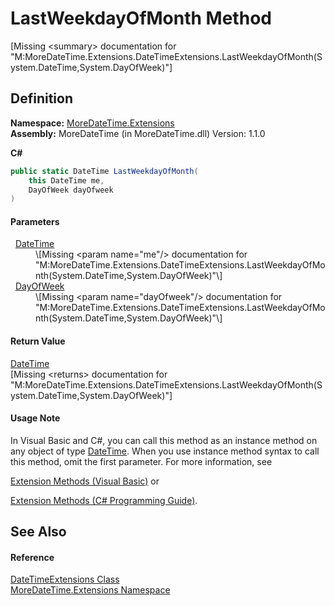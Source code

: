 # LastWeekdayOfMonth Method


\[Missing &lt;summary&gt; documentation for "M:MoreDateTime.Extensions.DateTimeExtensions.LastWeekdayOfMonth(System.DateTime,System.DayOfWeek)"\]



## Definition
**Namespace:** <a href="N_MoreDateTime_Extensions">MoreDateTime.Extensions</a>  
**Assembly:** MoreDateTime (in MoreDateTime.dll) Version: 1.1.0

**C#**
``` C#
public static DateTime LastWeekdayOfMonth(
	this DateTime me,
	DayOfWeek dayOfweek
)
```



#### Parameters
<dl><dt>  <a href="https://learn.microsoft.com/dotnet/api/system.datetime" target="_blank" rel="noopener noreferrer">DateTime</a></dt><dd>\[Missing &lt;param name="me"/&gt; documentation for "M:MoreDateTime.Extensions.DateTimeExtensions.LastWeekdayOfMonth(System.DateTime,System.DayOfWeek)"\]</dd><dt>  <a href="https://learn.microsoft.com/dotnet/api/system.dayofweek" target="_blank" rel="noopener noreferrer">DayOfWeek</a></dt><dd>\[Missing &lt;param name="dayOfweek"/&gt; documentation for "M:MoreDateTime.Extensions.DateTimeExtensions.LastWeekdayOfMonth(System.DateTime,System.DayOfWeek)"\]</dd></dl>

#### Return Value
<a href="https://learn.microsoft.com/dotnet/api/system.datetime" target="_blank" rel="noopener noreferrer">DateTime</a>  
\[Missing &lt;returns&gt; documentation for "M:MoreDateTime.Extensions.DateTimeExtensions.LastWeekdayOfMonth(System.DateTime,System.DayOfWeek)"\]

#### Usage Note
In Visual Basic and C#, you can call this method as an instance method on any object of type <a href="https://learn.microsoft.com/dotnet/api/system.datetime" target="_blank" rel="noopener noreferrer">DateTime</a>. When you use instance method syntax to call this method, omit the first parameter. For more information, see <a href="https://docs.microsoft.com/dotnet/visual-basic/programming-guide/language-features/procedures/extension-methods" target="_blank" rel="noopener noreferrer">

Extension Methods (Visual Basic)</a> or <a href="https://docs.microsoft.com/dotnet/csharp/programming-guide/classes-and-structs/extension-methods" target="_blank" rel="noopener noreferrer">

Extension Methods (C# Programming Guide)</a>.

## See Also


#### Reference
<a href="T_MoreDateTime_Extensions_DateTimeExtensions">DateTimeExtensions Class</a>  
<a href="N_MoreDateTime_Extensions">MoreDateTime.Extensions Namespace</a>  
